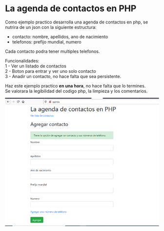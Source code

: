 # La agenda de contactos en PHP

Como ejemplo practico desarrolla una agenda de contactos en php, se nutrira de un json con la siguiente estructura: <br/>
- contacto: nombre, apellidos, ano de nacimiento <br/>
- telefonos: prefijo mundial, numero <br/>

Cada contacto podra tener multiples telefonos. <br/>

Funcionalidades: <br/>
1 - Ver un listado de contactos <br/>
2 - Boton para entrar y ver uno solo contacto <br/>
3 - Anadir un contacto, no hace falta que sea persistente. <br/>

Haz este ejemplo practico <b>en una hora</b>, no hace falta que lo termines. <br/>
Se valorara la legibilidad del codigo php, la limpieza y los comentarios. <br/>

![agenda_add_form](https://github.com/makklays/agenda/blob/master/screens/add.png)

